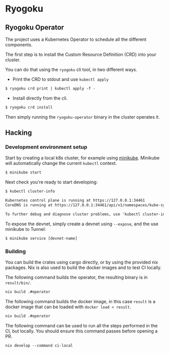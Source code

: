 # Ryogoku


## Ryogoku Operator

The project uses a Kubernetes Operator to schedule all the different components.

The first step is to install the Custom Resource Definition (CRD) into your cluster.

You can do that using the `ryogoku` cli tool, in two different ways.

 - Print the CRD to stdout and use `kubectl apply`

```txt
$ ryogoku crd print | kubectl apply -f -
```

 - Install directly from the cli.

```txt
$ ryogoku crd install
```

Then simply running the `ryogoku-operator` binary in the cluster operates it.

## Hacking


### Development environment setup

Start by creating a local k8s cluster, for example using [minikube](https://minikube.sigs.k8s.io/docs/start/).
Minikube will automatically change the current `kubectl` context.

```txt
$ minikube start
```

Next check you're ready to start developing:

```txt
$ kubectl cluster-info

Kubernetes control plane is running at https://127.0.0.1:34461
CoreDNS is running at https://127.0.0.1:34461/api/v1/namespaces/kube-system/services/kube-dns:dns/proxy

To further debug and diagnose cluster problems, use 'kubectl cluster-info dump'.
```

To expose the devnet, simply create a devnet using `--expose`, and the use minikube to Tunnel:

```txt
$ minikube service [devnet-name]
```


### Building

You can build the crates using cargo directly, or by using the provided nix
packages. Nix is also used to build the docker images and to test CI locally.

The following command builds the operator, the resulting binary is in `result/bin/`.

```txt
nix build .#operator
```

The following command builds the docker image, in this case `result` is a docker image that can be loaded with `docker load < result`.

```txt
nix build .#operator
```

The following command can be used to run all the steps performed in the CI, but locally. You should ensure this command passes before opening a PR.

```tx
nix develop --command ci-local
```
